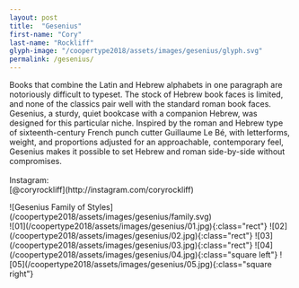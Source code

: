 ```yaml
---
layout: post
title:  "Gesenius"
first-name: "Cory"
last-name: "Rockliff"
glyph-image: "/coopertype2018/assets/images/gesenius/glyph.svg"
permalink: /gesenius/
---
```

<div class="post-info">
  <p class="post-description" markdown="1">
    Books that combine the Latin and Hebrew alphabets in one paragraph are notoriously difficult to typeset. The stock of Hebrew book faces is limited, and none of the classics pair well with the standard roman book faces. Gesenius, a sturdy, quiet bookcase with a companion Hebrew, was designed for this particular niche. Inspired by the roman and Hebrew type of sixteenth-century French punch cutter Guillaume Le Bé, with letterforms, weight, and proportions adjusted for an approachable, contemporary feel, Gesenius makes it possible to set Hebrew and roman side-by-side without compromises.
    <br>
    <br>
    Instagram:
    <br>
    [@coryrockliff](http://instagram.com/coryrockliff)
  </p>
  <div class="post-styles" markdown="1">
  ![Gesenius Family of Styles](/coopertype2018/assets/images/gesenius/family.svg)
  </div>
</div>
<section class="post-images" markdown="1">
![01](/coopertype2018/assets/images/gesenius/01.jpg){:class="rect"}
![02](/coopertype2018/assets/images/gesenius/02.jpg){:class="rect"}
![03](/coopertype2018/assets/images/gesenius/03.jpg){:class="rect"}
![04](/coopertype2018/assets/images/gesenius/04.jpg){:class="square left"}
![05](/coopertype2018/assets/images/gesenius/05.jpg){:class="square right"}
</section>
